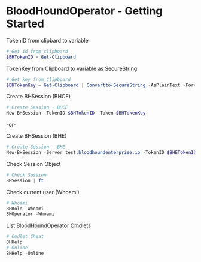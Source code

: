 # BloodHoundOperator - Getting Started

TokenID from clipbard to variable
```PowerShell
# Get id from clipboard
$BHTokenID = Get-Clipboard
```

TokenKey from Clipboard to variable as SecureString
```PowerShell
# Get key from Clipboard
$BHTokenKey = Get-Clipboard | Convertto-SecureString -AsPlainText -Force
```
Create BHSession (BHCE)
```PowerShell
# Create Session - BHCE
New-BHSession -TokenID $BHTokenID -Token $BHTokenKey
```
-or-

Create BHSession (BHE)
```PowerShell
# Create Session - BHE
New-BHSession -Server test.bloodhoundenterprise.io -TokenID $BHETokenID -Token $BHETokenKey
```

Check Session Object
```PowerShell
# Check Session
BHSession | ft
```

Check current user (Whoami)
```PowerShell
# Whoami
BHRole -Whoami
BHOperator -Whoami
```
List BloodHoundOperator Cmdlets
```PowerShell
# Cmdlet Cheat
BHHelp
# Online
BHHelp -Online
```